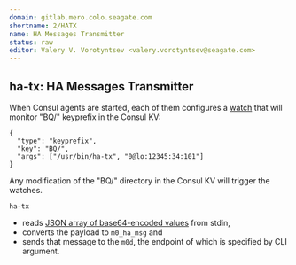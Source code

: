 ```yaml
---
domain: gitlab.mero.colo.seagate.com
shortname: 2/HATX
name: HA Messages Transmitter
status: raw
editor: Valery V. Vorotyntsev <valery.vorotyntsev@seagate.com>
---
```


## ha-tx: HA Messages Transmitter

When Consul agents are started, each of them configures a [watch](https://www.consul.io/docs/agent/watches.html) that will monitor "BQ/" keyprefix in the Consul KV:
```
{
  "type": "keyprefix",
  "key": "BQ/",
  "args": ["/usr/bin/ha-tx", "0@lo:12345:34:101"]
}
```
Any modification of the "BQ/" directory in the Consul KV will trigger the watches.

`ha-tx`
- reads [JSON array of base64-encoded values](https://www.consul.io/docs/agent/watches.html#type-keyprefix) from stdin,
- converts the payload to `m0_ha_msg` and
- sends that message to the `m0d`, the endpoint of which is specified by CLI argument.
